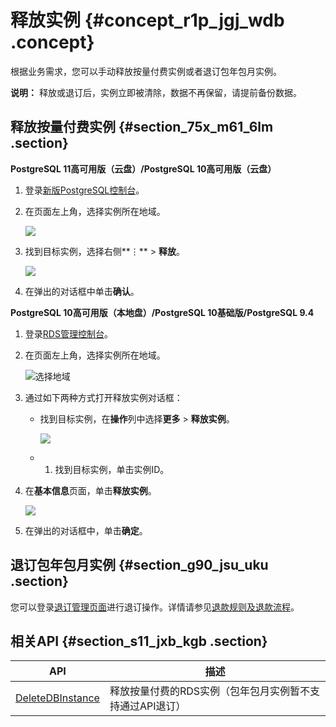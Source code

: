 # 释放实例 {#concept_r1p_jgj_wdb .concept}

根据业务需求，您可以手动释放按量付费实例或者退订包年包月实例。

**说明：** 释放或退订后，实例立即被清除，数据不再保留，请提前备份数据。

## 释放按量付费实例 {#section_75x_m61_6lm .section}

**PostgreSQL 11高可用版（云盘）/PostgreSQL 10高可用版（云盘）**

1.  登录[新版PostgreSQL控制台](https://postgresql.console.aliyun.com/)。
2.  在页面左上角，选择实例所在地域。

    ![](http://static-aliyun-doc.oss-cn-hangzhou.aliyuncs.com/assets/img/62164/156393245749697_zh-CN.png)

3.  找到目标实例，选择右侧**⋮** \> **释放**。

    ![](http://static-aliyun-doc.oss-cn-hangzhou.aliyuncs.com/assets/img/62077/156393245749712_zh-CN.png)

4.  在弹出的对话框中单击**确认**。

**PostgreSQL 10高可用版（本地盘）/PostgreSQL 10基础版/PostgreSQL 9.4**

1.  登录[RDS管理控制台](https://rds.console.aliyun.com/)。
2.  在页面左上角，选择实例所在地域。

    ![选择地域](http://static-aliyun-doc.oss-cn-hangzhou.aliyuncs.com/assets/img/7814/156393245736543_zh-CN.png)

3.  通过如下两种方式打开释放实例对话框：
    -   找到目标实例，在**操作**列中选择**更多** \> **释放实例**。

        ![](http://static-aliyun-doc.oss-cn-hangzhou.aliyuncs.com/assets/img/7887/156393245811173_zh-CN.png)

    -   1.  找到目标实例，单击实例ID。
2.  在**基本信息**页面，单击**释放实例**。

    ![](http://static-aliyun-doc.oss-cn-hangzhou.aliyuncs.com/assets/img/7887/15639324583024_zh-CN.png)

4.  在弹出的对话框中，单击**确定**。

## 退订包年包月实例 {#section_g90_jsu_uku .section}

您可以登录[退订管理页面](https://usercenter2.aliyun.com/refund/refund)进行退订操作。详情请参见[退款规则及退款流程](https://help.aliyun.com/knowledge_detail/37096.html)。

## 相关API {#section_s11_jxb_kgb .section}

|API|描述|
|---|--|
|[DeleteDBInstance](../cn.zh-CN/API参考/实例管理/DeleteDBInstance.md#)|释放按量付费的RDS实例（包年包月实例暂不支持通过API退订）|

